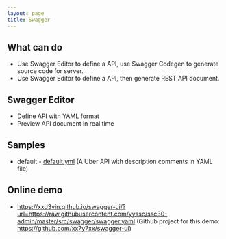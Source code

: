 ```yaml
---
layout: page
title: Swagger
---
```


## What can do

- Use Swagger Editor to define a API, use Swagger Codegen to generate source code for server.
- Use Swagger Editor to define a API, then generate REST API document.

## Swagger Editor

- Define API with YAML format
- Preview API document in real time

## Samples

- default - [default.yml](/attachments/swagger/sample_default.yml) (A Uber API with description comments in YAML file)

## Online demo

- https://xxd3vin.github.io/swagger-ui/?url=https://raw.githubusercontent.com/yyssc/ssc30-admin/master/src/swagger/swagger.yaml (Github project for this demo: https://github.com/xx7y7xx/swagger-ui)